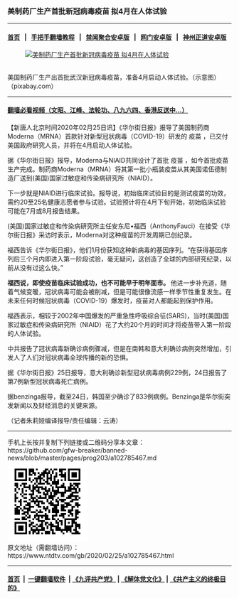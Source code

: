 ### 美制药厂生产首批新冠病毒疫苗 拟4月在人体试验
------------------------

#### [首页](https://github.com/gfw-breaker/banned-news/blob/master/README.md) &nbsp;&nbsp;|&nbsp;&nbsp; [手把手翻墙教程](https://github.com/gfw-breaker/guides/wiki) &nbsp;&nbsp;|&nbsp;&nbsp; [禁闻聚合安卓版](https://github.com/gfw-breaker/bn-android) &nbsp;&nbsp;|&nbsp;&nbsp; [网门安卓版](https://github.com/oGate2/oGate) &nbsp;&nbsp;|&nbsp;&nbsp; [神州正道安卓版](https://github.com/SzzdOgate/update) 



<div><div class="featured_image">
 <a href="https://i.ntdtv.com/assets/uploads/2020/02/syringe-3359627_1280.jpg" target="_blank">
  <figure>
   <img alt="美制药厂生产首批新冠病毒疫苗 拟4月在人体试验" src="https://i.ntdtv.com/assets/uploads/2020/02/syringe-3359627_1280-800x450.jpg"/>
  </figure><br/>
 </a>
 <span class="caption">
  美国制药厂生产出首批武汉新冠病毒疫苗，准备4月启动人体试验。（示意图）（pixabay.com）
 </span>
</div>
</div><hr/>

#### [翻墙必看视频（文昭、江峰、法轮功、八九六四、香港反送中...）](https://github.com/gfw-breaker/banned-news/blob/master/pages/link3.md)

<div><div class="post_content" itemprop="articleBody">
 <p>
  【新唐人北京时间2020年02月25日讯】《华尔街日报》报导了美国制药商Moderna（MRNA）首款针对新型冠状病毒（COVID-19）研发的
  <ok href="https://www.ntdtv.com/gb/疫苗.htm">
   疫苗
  </ok>
  ，已交付美国政府研究人员，并将在4月启动人体试验。
 </p>
 <p>
  据《华尔街日报》报导，Moderna与NIAID共同设计了首批
  <ok href="https://www.ntdtv.com/gb/疫苗.htm">
   疫苗
  </ok>
  ，如今首批疫苗生产完成。制药商Moderna（MRNA）将其第一批小瓶装疫苗从其美国诺伍德制造厂送到(美国)国家过敏症和传染病研究所（NIAID）。
 </p>
 <p>
  下一步就是NIAID进行临床试验。报导说，初始临床试验目的是测试疫苗的功效，需约20至25名健康志愿者参与试验。试验预计将在4月下旬开始，初始临床试验可能在7月或8月报告结果。
 </p>
 <p>
  (美国)国家过敏症和传染病研究所主任安东尼•福西（AnthonyFauci）在接受《华尔街日报》采访时表示，Moderna对这种疫苗的开发周期已创纪录。
 </p>
 <p>
  福西告诉《华尔街日报》，他们1月份获知这种新病毒的基因序列。“在获得基因序列后三个月内即进入第一阶段试验，毫无疑问，这创造了全球的内部研究纪录，以前从没有过这么快。”
 </p>
 <p>
  <strong>
   福西说，即使疫苗临床试验成功，也不可能早于明年面市。
  </strong>
  他进一步补充道，随着气候变暖，冠状病毒可能会被削减，但是可能很像流感一样季节性重复发生。在未来任何时候冠状病毒（COVID-19）爆发时，疫苗对人都能起到保护作用。
 </p>
 <p>
  福西表示，相较于2002年中国爆发的严重急性呼吸综合征(SARS)，当时(美国)国家过敏症和传染病研究所（NIAID）花了大约20个月的时间才将疫苗带入第一阶段的人体试验。
 </p>
 <p>
  中共报告了冠状病毒新确诊病例骤减，但是在南韩和意大利确诊病例突然增加，引发人了人们对冠状病毒全球传播的新的恐惧。
 </p>
 <p>
  据《华尔街日报》25日报导，意大利确诊新型冠状病毒病例229例，24日报告了第7例新型冠状病毒死亡病例。
 </p>
 <p>
  据benzinga报导，截至24日，韩国至少确诊了833例病例。Benzinga是华尔街突发新闻以及财经消息的关键来源。
 </p>
 <p>
  （记者朱莉娅编译报导/责任编辑：云涛）
 </p>
 <div class="single_ad">
 </div>
</div>
</div>
<hr/>
手机上长按并复制下列链接或二维码分享本文章：<br/>
https://github.com/gfw-breaker/banned-news/blob/master/pages/prog203/a102785467.md <br/>
<a href='https://github.com/gfw-breaker/banned-news/blob/master/pages/prog203/a102785467.md'><img src='https://github.com/gfw-breaker/banned-news/blob/master/pages/prog203/a102785467.md.png'/></a> <br/>
原文地址（需翻墙访问）：https://www.ntdtv.com/gb/2020/02/25/a102785467.html


------------------------
#### [首页](https://github.com/gfw-breaker/banned-news/blob/master/README.md) &nbsp;|&nbsp; [一键翻墙软件](https://github.com/gfw-breaker/nogfw/blob/master/README.md) &nbsp;| [《九评共产党》](https://github.com/gfw-breaker/9ping.md/blob/master/README.md#九评之一评共产党是什么) | [《解体党文化》](https://github.com/gfw-breaker/jtdwh.md/blob/master/README.md) | [《共产主义的终极目的》](https://github.com/gfw-breaker/gczydzjmd.md/blob/master/README.md)


<img src='http://gfw-breaker.win/banned-news/pages/prog203/a102785467.md' width='0px' height='0px'/>